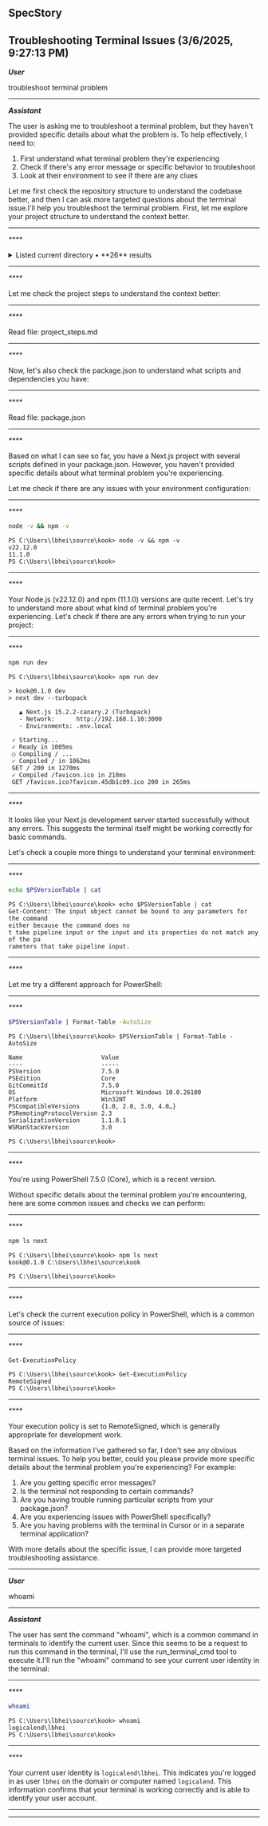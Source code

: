 ## SpecStory

## Troubleshooting Terminal Issues (3/6/2025, 9:27:13 PM)

_**User**_

troubleshoot terminal problem

---

_**Assistant**_

<think>The user is asking me to troubleshoot a terminal problem, but they haven't provided specific details about what the problem is. To help effectively, I need to:

1. First understand what terminal problem they're experiencing
2. Check if there's any error message or specific behavior to troubleshoot
3. Look at their environment to see if there are any clues

Let me first check the repository structure to understand the codebase better, and then I can ask more targeted questions about the terminal issue.</think>I'll help you troubleshoot the terminal problem. First, let me explore your project structure to understand the context better.

---

_****_

<details>
            <summary>Listed current directory • **26** results</summary>
        
| Name |
|-------|
| 📄 `temp_memory_systems.md` |
| 📄 `.cursorrules` |
| 📄 `.git` |
| 📄 `.cursor` |
| 📄 `project_steps.md` |
| 📄 `package-lock.json` |
| 📄 `node_modules` |
| 📄 `package.json` |
| 📄 `src` |
| 📄 `.env.local` |
| 📄 `drizzle.config.ts` |
| 📄 `db` |
| 📄 `actions` |
| 📄 `.next` |
| 📄 `.specstory` |
| 📄 `lib` |
| 📄 `components.json` |
| 📄 `tsconfig.json` |
| 📄 `public` |
| 📄 `app` |
| 📄 `next-env.d.ts` |
| 📄 `next.config.ts` |
| 📄 `postcss.config.mjs` |
| 📄 `eslint.config.mjs` |
| 📄 `README.md` |
| 📄 `.gitignore` |

</details>

---

_****_

Let me check the project steps to understand the context better:

---

_****_

Read file: project_steps.md

---

_****_

Now, let's also check the package.json to understand what scripts and dependencies you have:

---

_****_

Read file: package.json

---

_****_

Based on what I can see so far, you have a Next.js project with several scripts defined in your package.json. However, you haven't provided specific details about what terminal problem you're experiencing.

Let me check if there are any issues with your environment configuration:

---

_****_

```bash
node -v && npm -v
```

```
PS C:\Users\lbhei\source\kook> node -v && npm -v 
v22.12.0
11.1.0
PS C:\Users\lbhei\source\kook>
```

---

_****_

Your Node.js (v22.12.0) and npm (11.1.0) versions are quite recent. Let's try to understand more about what kind of terminal problem you're experiencing. Let's check if there are any errors when trying to run your project:

---

_****_

```bash
npm run dev
```

```
PS C:\Users\lbhei\source\kook> npm run dev

> kook@0.1.0 dev
> next dev --turbopack

   ▲ Next.js 15.2.2-canary.2 (Turbopack)
   - Network:      http://192.168.1.10:3000
   - Environments: .env.local

 ✓ Starting...
 ✓ Ready in 1005ms
 ○ Compiling / ...
 ✓ Compiled / in 1062ms
 GET / 200 in 1270ms
 ✓ Compiled /favicon.ico in 218ms
 GET /favicon.ico?favicon.45db1c09.ico 200 in 265ms
```

---

_****_

It looks like your Next.js development server started successfully without any errors. This suggests the terminal itself might be working correctly for basic commands.

Let's check a couple more things to understand your terminal environment:

---

_****_

```bash
echo $PSVersionTable | cat
```

```
PS C:\Users\lbhei\source\kook> echo $PSVersionTable | cat
Get-Content: The input object cannot be bound to any parameters for the command
either because the command does no
t take pipeline input or the input and its properties do not match any of the pa
rameters that take pipeline input.
```

---

_****_

Let me try a different approach for PowerShell:

---

_****_

```bash
$PSVersionTable | Format-Table -AutoSize
```

```
PS C:\Users\lbhei\source\kook> $PSVersionTable | Format-Table -AutoSize

Name                      Value
----                      -----
PSVersion                 7.5.0
PSEdition                 Core
GitCommitId               7.5.0
OS                        Microsoft Windows 10.0.26100
Platform                  Win32NT
PSCompatibleVersions      {1.0, 2.0, 3.0, 4.0…}
PSRemotingProtocolVersion 2.3
SerializationVersion      1.1.0.1
WSManStackVersion         3.0

PS C:\Users\lbhei\source\kook>
```

---

_****_

You're using PowerShell 7.5.0 (Core), which is a recent version. 

Without specific details about the terminal problem you're encountering, here are some common issues and checks we can perform:

---

_****_

```bash
npm ls next
```

```
PS C:\Users\lbhei\source\kook> npm ls next    
kook@0.1.0 C:\Users\lbhei\source\kook

PS C:\Users\lbhei\source\kook>

```

---

_****_

Let's check the current execution policy in PowerShell, which is a common source of issues:

---

_****_

```bash
Get-ExecutionPolicy
```

```
PS C:\Users\lbhei\source\kook> Get-ExecutionPolicy
RemoteSigned
PS C:\Users\lbhei\source\kook>
```

---

_****_

Your execution policy is set to RemoteSigned, which is generally appropriate for development work.

Based on the information I've gathered so far, I don't see any obvious terminal issues. To help you better, could you please provide more specific details about the terminal problem you're experiencing? For example:

1. Are you getting specific error messages?
2. Is the terminal not responding to certain commands?
3. Are you having trouble running particular scripts from your package.json?
4. Are you experiencing issues with PowerShell specifically?
5. Are you having problems with the terminal in Cursor or in a separate terminal application?

With more details about the specific issue, I can provide more targeted troubleshooting assistance.

---

_**User**_

whoami

---

_**Assistant**_

<think>The user has sent the command "whoami", which is a common command in terminals to identify the current user. Since this seems to be a request to run this command in the terminal, I'll use the run_terminal_cmd tool to execute it.</think>I'll run the "whoami" command to see your current user identity in the terminal:

---

_****_

```bash
whoami
```

```
PS C:\Users\lbhei\source\kook> whoami
logicalend\lbhei
PS C:\Users\lbhei\source\kook>
```

---

_****_

Your current user identity is `logicalend\lbhei`. This indicates you're logged in as user `lbhei` on the domain or computer named `logicalend`. This information confirms that your terminal is working correctly and is able to identify your user account.

---



---


